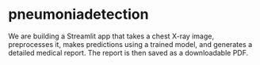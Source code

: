 # pneumoniadetection
We are building a Streamlit app that takes a chest X-ray image, preprocesses it, makes predictions using a trained model, and generates a detailed medical report. The report is then saved as a downloadable PDF.
